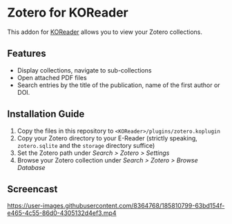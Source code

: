 # Zotero for KOReader

This addon for [KOReader](https://github.com/koreader/koreader) allows you to view your Zotero collections.

## Features
* Display collections, navigate to sub-collections
* Open attached PDF files
* Search entries by the title of the publication, name of the first author or DOI.



## Installation Guide
1. Copy the files in this repository to `<KOReader>/plugins/zotero.koplugin`
2. Copy your Zotero directory to your E-Reader (strictly speaking, `zotero.sqlite` and the `storage` directory suffice)
3. Set the Zotero path under *Search > Zotero > Settings*
4. Browse your Zotero collection under *Search > Zotero > Browse Database*

## Screencast


https://user-images.githubusercontent.com/8364768/185810799-63bd154f-e465-4c55-86d0-4305132d4ef3.mp4
